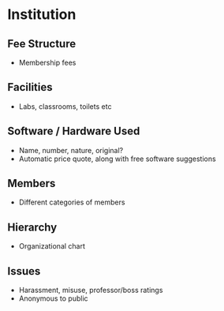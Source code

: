 # Institution
## Fee Structure
- Membership fees
## Facilities
- Labs, classrooms, toilets etc
## Software / Hardware Used
- Name, number, nature, original? 
- Automatic price quote, along with 
free software suggestions
## Members
- Different categories of members
## Hierarchy
- Organizational chart
## Issues
- Harassment, misuse, professor/boss ratings
- Anonymous to public 
